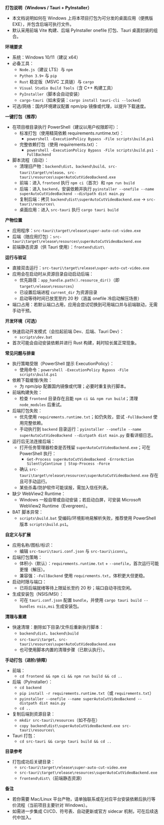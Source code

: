 **打包说明（Windows / Tauri + PyInstaller）**

- 本文档说明如何在 Windows 上将本项目打包为可分发的桌面应用（便携版 EXE），并包含后端可执行文件。
- 默认采用前端 Vite 构建、后端 PyInstaller onefile 打包、Tauri 桌面封装的组合。

**环境要求**
- 系统：Windows 10/11（建议 x64）
- 必备工具：
  - `Node.js`（建议 LTS）与 `npm`
  - `Python 3.9+` 与 `pip`
  - `Rust` 稳定版（MSVC 工具链）与 `cargo`
  - `Visual Studio Build Tools`（含 C++ 构建工具）
  - `PyInstaller`（脚本会自动安装）
  - `cargo-tauri`（如未安装：`cargo install tauri-cli --locked`）
- 可选/网络：国内环境建议配置 npm/pip 镜像或代理，以提升下载速度。

**一键打包（推荐）**
- 在项目根目录执行 PowerShell（建议以用户权限即可）：
  - 标准打包（使用精简依赖 requirements.runtime.txt）：
    - `powershell -ExecutionPolicy Bypass -File scripts\build.ps1`
  - 完整依赖打包（使用 requirements.txt）：
    - `powershell -ExecutionPolicy Bypass -File scripts\build.ps1 -FullBackend`
- 脚本流程（自动）：
  - 清理旧产物：`backend\dist`、`backend\build`、`src-tauri\target\release`、`src-tauri\resources\superAutoCutVideoBackend.exe`
  - 前端：进入 `frontend` 执行 `npm ci`（首次）和 `npm run build`
  - 后端：进入 `backend`，安装依赖并执行 `pyinstaller --onefile --name superAutoCutVideoBackend --distpath dist main.py`
  - 复制后端：拷贝 `backend\dist\superAutoCutVideoBackend.exe` → `src-tauri\resources\`
  - 桌面应用：进入 `src-tauri` 执行 `cargo tauri build`

**产物位置**
- 应用程序：`src-tauri\target\release\super-auto-cut-video.exe`
- 后端（随应用打包）：`src-tauri\target\release\resources\superAutoCutVideoBackend.exe`
- 前端静态资源（供 Tauri 使用）：`frontend\dist\`

**运行与验证**
- 直接双击运行：`src-tauri\target\release\super-auto-cut-video.exe`
- 应用会在启动时从资源目录自动启动后端：
  - 优先路径：`app_handle.path().resource_dir()`（即 `target\release\resources`）
  - 已设置后端进程 `current_dir` 为资源目录
  - 启动等待时间已放宽至约 20 秒（涵盖 onefile 冷启动解压场景）
- 端口占用：若默认端口占用，应用会尝试切换到可用端口并与前端联动，无需手动干预。

**开发环境（可选）**
- 快速启动开发模式（会拉起前端 Dev、后端、Tauri Dev）：
  - `scripts\dev.bat`
- 首次可能会自动安装依赖并进行 Rust 构建，耗时较长属正常现象。

**常见问题与排查**
- 执行策略受限（PowerShell 提示 ExecutionPolicy）：
  - 使用命令：`powershell -ExecutionPolicy Bypass -File scripts\build.ps1`
- 依赖下载缓慢/失败：
  - 为 npm/pip 配置国内镜像或代理；必要时重复执行脚本。
- 前端构建失败：
  - 检查 `frontend` 目录存在且能 `npm ci && npm run build`；清理 `node_modules` 后重试。
- 后端打包失败：
  - 优先使用 `requirements.runtime.txt`；如仍失败，尝试 `-FullBackend` 使用完整依赖。
  - 手动执行到 `backend` 目录运行：`pyinstaller --onefile --name superAutoCutVideoBackend --distpath dist main.py` 查看详细日志。
- 运行后无法连接后端：
  - 打开任务管理器检查是否残留 `superAutoCutVideoBackend.exe`；可在 PowerShell 执行：
    - `Get-Process superAutoCutVideoBackend -ErrorAction SilentlyContinue | Stop-Process -Force`
  - 确认 `src-tauri\target\release\resources\superAutoCutVideoBackend.exe` 存在且可手动运行。
  - 某些杀毒/防护软件可能误报，需加入信任列表。
- 缺少 WebView2 Runtime：
  - Windows 一般自带或自动安装；若启动白屏，可安装 Microsoft WebView2 Runtime（Evergreen）。
- BAT 脚本异常：
  - `scripts\build.bat` 受编码/环境影响易解析失败，推荐使用 PowerShell 版本 `scripts\build.ps1`。

**自定义与扩展**
- 应用名称/图标/标识：
  - 编辑 `src-tauri\tauri.conf.json` 与 `src-tauri\icons\`。
- 后端打包策略：
  - 体积小（默认）：`requirements.runtime.txt` + `--onefile`，首次运行可能更慢（解压）。
  - 兼容强：`-FullBackend` 使用 `requirements.txt`，体积更大但更稳。
- 启动时限与端口：
  - 已将后端就绪等待上限延长至约 20 秒；端口自动寻找空闲。
- 生成安装包（NSIS/MSI）：
  - 可在 `tauri.conf.json` 配置 `bundle`，并使用 `cargo tauri build --bundles nsis,msi` 生成安装包。

**清理与重建**
- 快速清理：删除如下目录/文件后重新执行脚本：
  - `backend\dist`、`backend\build`
  - `src-tauri\target`、`src-tauri\resources\superAutoCutVideoBackend.exe`
  - 也可使用脚本内置的清理步骤（已默认执行）。

**手动打包（进阶/排障）**
- 前端：
  - `cd frontend && npm ci && npm run build && cd ..`
- 后端（PyInstaller）：
  - `cd backend`
  - `pip install -r requirements.runtime.txt`（或 `requirements.txt`）
  - `pyinstaller --onefile --name superAutoCutVideoBackend --distpath dist main.py`
  - `cd ..`
- 复制后端到资源目录：
  - `mkdir src-tauri\resources`（如不存在）
  - `copy backend\dist\superAutoCutVideoBackend.exe src-tauri\resources\`
- Tauri 打包：
  - `cd src-tauri && cargo tauri build && cd ..`

**目录参考**
- 打包成功后关键目录：
  - `src-tauri\target\release\super-auto-cut-video.exe`
  - `src-tauri\target\release\resources\superAutoCutVideoBackend.exe`
  - `frontend\dist\`（前端静态资源）

**备注**
- 若你需要 Mac/Linux 平台产物，请单独联系或在对应平台安装依赖后执行等价流程（当前项目主要针对 Windows）。
- 如需进一步集成 CI/CD、符号表、自动更新或官方 sidecar 机制，可在后续迭代中加入。